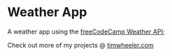 # Weather App

A weather app using the [freeCodeCamp Weather API](https://fcc-weather-api.glitch.me );

Check out more of my projects @ [timwheeler.com](https://timwheeler.com/projects)